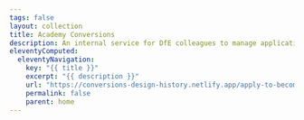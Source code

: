 ```yaml
---
tags: false
layout: collection
title: Academy Conversions
description: An internal service for DfE colleagues to manage applications from schools applying to become academies.
eleventyComputed:
  eleventyNavigation:
    key: "{{ title }}"
    excerpt: "{{ description }}"
    url: "https://conversions-design-history.netlify.app/apply-to-become-academy/"
    permalink: false
    parent: home
---
```


